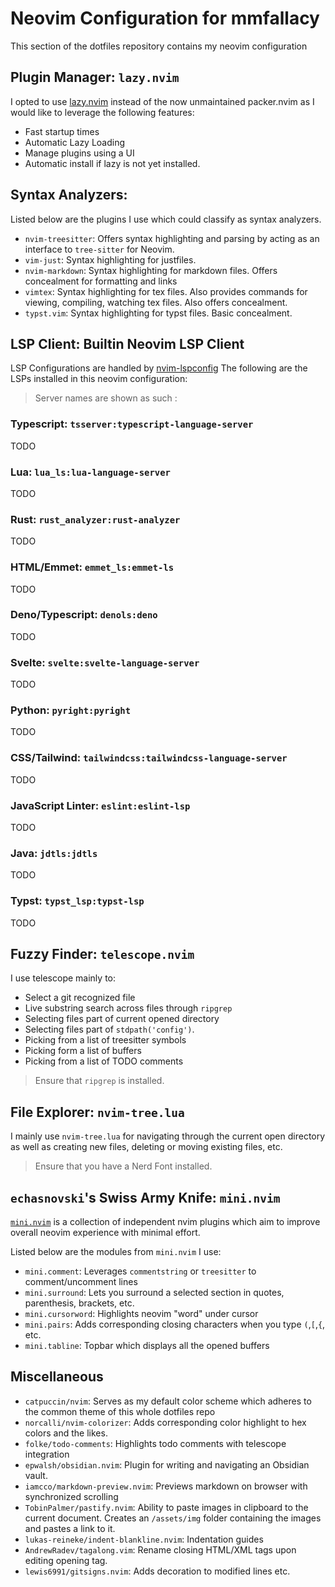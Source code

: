 # Neovim Configuration for mmfallacy
This section of the dotfiles repository contains my neovim configuration

## Plugin Manager: `lazy.nvim`
I opted to use [lazy.nvim](https://github.com/folke/lazy.nvim) instead of the now unmaintained packer.nvim as I would like to leverage the following features:
- Fast startup times
- Automatic Lazy Loading
- Manage plugins using a UI
- Automatic install if lazy is not yet installed.

## Syntax Analyzers:
Listed below are the plugins I use which could classify as syntax analyzers.
- `nvim-treesitter`: Offers syntax highlighting and parsing by acting as an interface to `tree-sitter` for Neovim.
- `vim-just`: Syntax highlighting for justfiles.
- `nvim-markdown`: Syntax highlighting for markdown files. Offers concealment for formatting and links
- `vimtex`: Syntax highlighting for tex files. Also provides commands for viewing, compiling, watching tex files. Also offers concealment.
- `typst.vim`: Syntax highlighting for typst files. Basic concealment.

## LSP Client: Builtin Neovim LSP Client
LSP Configurations are handled by [nvim-lspconfig](https://github.com/neovim/nvim-lspconfig)
The following are the LSPs installed in this neovim configuration:
> Server names are shown as such <nvim-lspconfig name>:<mason-lspconfig name>
### Typescript: `tsserver:typescript-language-server`
TODO

### Lua: `lua_ls:lua-language-server`
TODO

### Rust: `rust_analyzer:rust-analyzer`
TODO

### HTML/Emmet: `emmet_ls:emmet-ls`
TODO

### Deno/Typescript: `denols:deno`
TODO

### Svelte: `svelte:svelte-language-server`
TODO

### Python: `pyright:pyright`
TODO

### CSS/Tailwind: `tailwindcss:tailwindcss-language-server`
TODO

### JavaScript Linter: `eslint:eslint-lsp`
TODO

### Java: `jdtls:jdtls`
TODO

### Typst: `typst_lsp:typst-lsp`
TODO

## Fuzzy Finder: `telescope.nvim`
I use telescope mainly to:
- Select a git recognized file
- Live substring search across files through `ripgrep`
- Selecting files part of current opened directory
- Selecting files part of `stdpath('config')`.
- Picking from a list of treesitter symbols
- Picking form a list of buffers
- Picking from a list of TODO comments

> Ensure that `ripgrep` is installed.

## File Explorer: `nvim-tree.lua`
I mainly use `nvim-tree.lua` for navigating through the current open directory as well as creating new files, deleting or moving existing files, etc.

> Ensure that you have a Nerd Font installed.

## `echasnovski`'s Swiss Army Knife: `mini.nvim`
[`mini.nvim`](https://github.com/echasnovski/mini.nvim) is a collection of independent nvim plugins which aim to improve overall neovim experience with minimal effort.

Listed below are the modules from `mini.nvim` I use:
- `mini.comment`: Leverages `commentstring` or `treesitter` to comment/uncomment lines
- `mini.surround`: Lets you surround a selected section in quotes, parenthesis, brackets, etc.
- `mini.cursorword`: Highlights neovim "word" under cursor
- `mini.pairs`: Adds corresponding closing characters when you type `(`,`[`,`{`, etc. 
- `mini.tabline`: Topbar which displays all the opened buffers

## Miscellaneous
- `catpuccin/nvim`: Serves as my default color scheme which adheres to the common theme of this whole dotfiles repo
- `norcalli/nvim-colorizer`: Adds corresponding color highlight to hex colors and the likes.
- `folke/todo-comments`: Highlights todo comments with telescope integration
- `epwalsh/obsidian.nvim`: Plugin for writing and navigating an Obsidian vault.
- `iamcco/markdown-preview.nvim`: Previews markdown on browser with synchronized scrolling
- `TobinPalmer/pastify.nvim`: Ability to paste images in clipboard to the current document. Creates an `/assets/img` folder containing the images and pastes a link to it.
- `lukas-reineke/indent-blankline.nvim`: Indentation guides
- `AndrewRadev/tagalong.vim`: Rename closing HTML/XML tags upon editing opening tag.
- `lewis6991/gitsigns.nvim`: Adds decoration to modified lines etc.


